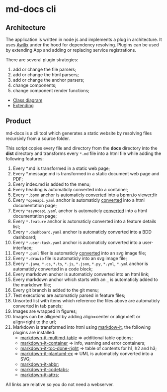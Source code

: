 # md-docs cli

## Architecture

The application is written in node js and implements a plug in architecture. It uses [Awilix](https://github.com/jeffijoe/awilix/) under the hood for dependency resolving. Plugins can be used by extending App and adding or replacing service registrations.

There are several plugin strategies:

1. add or change the file parsers;
1. add or change the html parsers;
1. add or change the anchor parsers;
1. change components;
1. change component render functions;

<!-- end -->

* [Class diagram](class-diagram.puml)
* [Extending](extensions.js)

## Product

md-docs is a cli tool which generates a static website by resolving files recursivly from a source folder.

This script copies every file and directory from the **docs** directory into the **dist** directory and transforms every `*.md` file into a html file while adding the following features:

1. Every *.md is transformed in a static web page;
1. Every *.message.md is transformed in a static document web page and PDF;
1. Every index.md is added to the menu;
1. Every heading is automaticly converted into a container;
1. Every `*.bpmn` anchor is automaticly [converted](https://bpmn.io/toolkit/bpmn-js/) into a bpmn.io viewer;fir
1. Every `*openapi.yaml` anchor is automaticly [converted](https://github.com/OpenAPITools/openapi-generator) into a html documentation page;
1. Every `*asyncapi.yaml` anchor is automaticly [converted](https://github.com/asyncapi/generator) into a html documentation page;
1. Every `*.feature` anchor is automaticly converted into a feature details list;
1. Every `*.dashboard.yaml` anchor is automaticly converted into a BDD dashboard;
1. Every `*.user-task.yaml` anchor is automaticly converted into a user-interface;
1. Every `*.puml` filer is automaticly [converted](https://plantuml.com/) into an svg image file;
1. Every `*.drawio` file is automaticly into an svg image file;
1. Every `*.java`, `*.cs`, `*.ts`, `*.js`, `*.json`, `*.py`, `*.yml`, `*.yml` anchor is automaticly converted in a code block; 
1. Every markdown anchor is automaticly converted into an html link;
1. Every markdown anchor which starts with an `_` is automaticly added to the markdown file; 
1. Every git branch is added to the git menu;
1. Test executions are automaticly parsed in feature files;
1. Unsorted list with items which reference the files above are automaticly converted in tab panels;
1. Images are wrapped in figures;
1. Images can be alligned by adding align=center or align=left or align=right to the url;
1. Markdown is transformed into html using [markdow-it](https://www.npmjs.com/package/markdown-it), the following plugins are installed:
    * [markdown-it-multimd-table](https://www.npmjs.com/package/markdown-it-multimd-table) => additional table options;
    * [markdown-it-container](https://www.npmjs.com/package/markdown-it-container) => info, warning and error containers;
    * [markdown-it-toc-done-right](https://www.npmjs.com/package/markdown-it-toc-done-right) => table of contents for h1, h2 and h3;    
    * [markdown-it-plantuml-ex](https://www.npmjs.com/package/markdown-it-plantuml-ex) => UML is automaticly converted into a SVG;
    * [markdown-it-abbr](https://www.npmjs.com/package/markdown-it-abbr);
    * [markdown-it-codetabs](https://www.npmjs.com/package/markdown-it-codetabs);
    * [markdown-it-attrs](https://www.npmjs.com/package/markdown-it-attrs);

All links are relative so you do not need a webserver.
